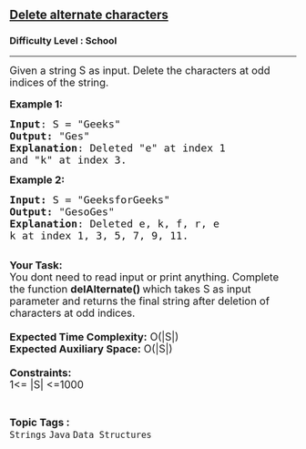 <h2><a href="https://www.geeksforgeeks.org/problems/java-delete-alternate-characters4036/1?page=3&difficulty=School&sortBy=submissions">Delete alternate characters</a></h2><h3>Difficulty Level : School</h3><hr><div class="problems_problem_content__Xm_eO"><p><span style="font-size:18px">Given a string S as input. Delete the characters at odd indices of the string.</span><br>
<br>
<span style="font-size:18px"><strong>Example 1:</strong></span></p>

<pre><span style="font-size:18px"><strong>Input</strong>: S = "Geeks"
<strong>Output:</strong>&nbsp;"Ges"</span><span style="font-size:18px">&nbsp;
<strong>Explanation</strong>: Deleted "e" at index 1
and "k" at index 3.
</span></pre>

<p><span style="font-size:18px"><strong>Example 2:</strong></span></p>

<pre><span style="font-size:18px"><strong>Input: </strong>S = "GeeksforGeeks"
<strong>Output:&nbsp;</strong>"GesoGes"
<strong>Explanation</strong>: Deleted e, k, f, r, e
k at index 1, 3, 5, 7, 9, 11.</span></pre>

<p><br>
<span style="font-size:18px"><strong>Your Task:&nbsp;&nbsp;</strong><br>
You dont need to read input or print anything. Complete the function <strong>delAlternate()&nbsp;</strong>which takes S&nbsp;as input parameter and returns the final string after deletion of characters at odd indices.<br>
<br>
<strong>Expected Time Complexity:</strong> O(|S|)<br>
<strong>Expected Auxiliary Space:</strong> O(|S|)<br>
<br>
<strong>Constraints:</strong><br>
1&lt;= |S|&nbsp;&lt;=1000</span></p>
</div><br><p><span style=font-size:18px><strong>Topic Tags : </strong><br><code>Strings</code>&nbsp;<code>Java</code>&nbsp;<code>Data Structures</code>&nbsp;